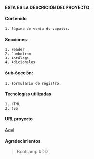 **ESTA ES LA DESCRICIÓN DEL PROYECTO**

#### Contenido
	1. Página de venta de zapatos.

#### Secciones:
	1. Header
	2. Jumbotrom
	3. Catálogo
	4. Adicionales

#### Sub-Sección:
	1. Formulario de registro.

#### Tecnologías utilizadas
	1. HTML
	2. CSS

#### URL proyecto
[Aquí](https://connap.github.io/proyecto-pagina-web)

#### Agradecimientos  
> Bootcamp UDD
